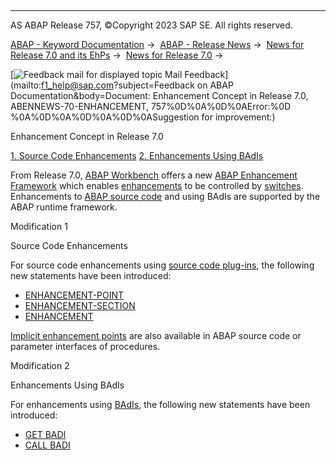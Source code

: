   

* * *

AS ABAP Release 757, ©Copyright 2023 SAP SE. All rights reserved.

[ABAP - Keyword Documentation](javascript:call_link\('abenabap.htm'\)) →  [ABAP - Release News](javascript:call_link\('abennews.htm'\)) →  [News for Release 7.0 and its EhPs](javascript:call_link\('abennews-70_ehps.htm'\)) →  [News for Release 7.0](javascript:call_link\('abennews-70.htm'\)) → 

 [![](Mail.gif?object=Mail.gif&sap-language=EN "Feedback mail for displayed topic") Mail Feedback](mailto:f1_help@sap.com?subject=Feedback on ABAP Documentation&body=Document: Enhancement Concept in Release 7.0, ABENNEWS-70-ENHANCEMENT, 757%0D%0A%0D%0AError:%0D
%0A%0D%0A%0D%0A%0D%0ASuggestion for improvement:)

Enhancement Concept in Release 7.0

[1\. Source Code Enhancements](#!ABAP_MODIFICATION_1@1@)
[2\. Enhancements Using BAdIs](#!ABAP_MODIFICATION_2@2@)

From Release 7.0, [ABAP Workbench](javascript:call_link\('abenabap_workbench_glosry.htm'\) "Glossary Entry") offers a new [ABAP Enhancement Framework](javascript:call_link\('abenenhancement_framework_glosry.htm'\) "Glossary Entry") which enables [enhancements](javascript:call_link\('abenenhancement_glosry.htm'\) "Glossary Entry") to be controlled by [switches](javascript:call_link\('abenswitch_glosry.htm'\) "Glossary Entry"). Enhancements to [ABAP source code](javascript:call_link\('abenabap_source_code_glosry.htm'\) "Glossary Entry") and using BAdIs are supported by the ABAP runtime framework.

Modification 1   

Source Code Enhancements

For source code enhancements using [source code plug-ins](javascript:call_link\('abensource_code_plugin_glosry.htm'\) "Glossary Entry"), the following new statements have been introduced:

-   [ENHANCEMENT-POINT](javascript:call_link\('abapenhancement-point.htm'\))
-   [ENHANCEMENT-SECTION](javascript:call_link\('abapenhancement-section.htm'\))
-   [ENHANCEMENT](javascript:call_link\('abapenhancement.htm'\))

[Implicit enhancement points](javascript:call_link\('abenimplicit_enh_points.htm'\)) are also available in ABAP source code or parameter interfaces of procedures.

Modification 2   

Enhancements Using BAdIs

For enhancements using [BAdIs](javascript:call_link\('abenbadi_glosry.htm'\) "Glossary Entry"), the following new statements have been introduced:

-   [GET BADI](javascript:call_link\('abapget_badi.htm'\))
-   [CALL BADI](javascript:call_link\('abapcall_badi.htm'\))